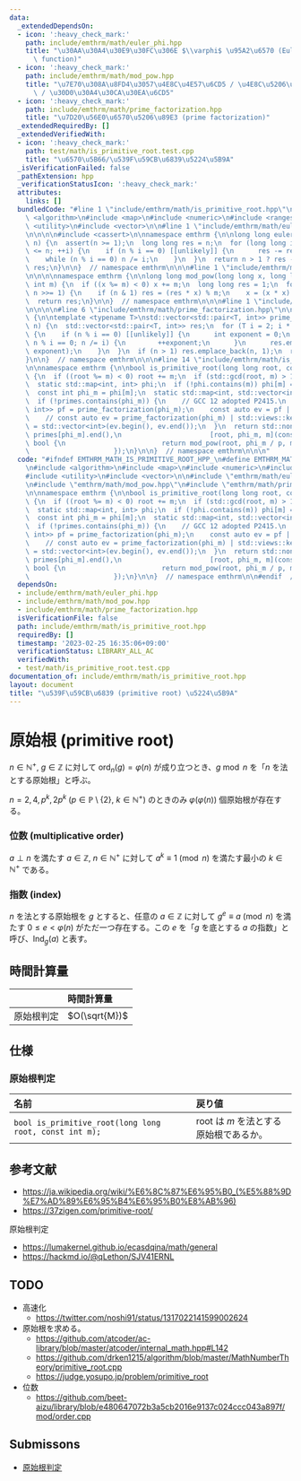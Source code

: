 ```yaml
---
data:
  _extendedDependsOn:
  - icon: ':heavy_check_mark:'
    path: include/emthrm/math/euler_phi.hpp
    title: "\u30AA\u30A4\u30E9\u30FC\u306E $\\varphi$ \u95A2\u6570 (Euler's totient\
      \ function)"
  - icon: ':heavy_check_mark:'
    path: include/emthrm/math/mod_pow.hpp
    title: "\u7E70\u308A\u8FD4\u3057\u4E8C\u4E57\u6CD5 / \u4E8C\u5206\u7D2F\u4E57\u6CD5\
      \ / \u30D0\u30A4\u30CA\u30EA\u6CD5"
  - icon: ':heavy_check_mark:'
    path: include/emthrm/math/prime_factorization.hpp
    title: "\u7D20\u56E0\u6570\u5206\u89E3 (prime factorization)"
  _extendedRequiredBy: []
  _extendedVerifiedWith:
  - icon: ':heavy_check_mark:'
    path: test/math/is_primitive_root.test.cpp
    title: "\u6570\u5B66/\u539F\u59CB\u6839\u5224\u5B9A"
  _isVerificationFailed: false
  _pathExtension: hpp
  _verificationStatusIcon: ':heavy_check_mark:'
  attributes:
    links: []
  bundledCode: "#line 1 \"include/emthrm/math/is_primitive_root.hpp\"\n\n\n\n#include\
    \ <algorithm>\n#include <map>\n#include <numeric>\n#include <ranges>\n#include\
    \ <utility>\n#include <vector>\n\n#line 1 \"include/emthrm/math/euler_phi.hpp\"\
    \n\n\n\n#include <cassert>\n\nnamespace emthrm {\n\nlong long euler_phi(long long\
    \ n) {\n  assert(n >= 1);\n  long long res = n;\n  for (long long i = 2; i * i\
    \ <= n; ++i) {\n    if (n % i == 0) [[unlikely]] {\n      res -= res / i;\n  \
    \    while (n % i == 0) n /= i;\n    }\n  }\n  return n > 1 ? res - res / n :\
    \ res;\n}\n\n}  // namespace emthrm\n\n\n#line 1 \"include/emthrm/math/mod_pow.hpp\"\
    \n\n\n\nnamespace emthrm {\n\nlong long mod_pow(long long x, long long n, const\
    \ int m) {\n  if ((x %= m) < 0) x += m;\n  long long res = 1;\n  for (; n > 0;\
    \ n >>= 1) {\n    if (n & 1) res = (res * x) % m;\n    x = (x * x) % m;\n  }\n\
    \  return res;\n}\n\n}  // namespace emthrm\n\n\n#line 1 \"include/emthrm/math/prime_factorization.hpp\"\
    \n\n\n\n#line 6 \"include/emthrm/math/prime_factorization.hpp\"\n\nnamespace emthrm\
    \ {\n\ntemplate <typename T>\nstd::vector<std::pair<T, int>> prime_factorization(T\
    \ n) {\n  std::vector<std::pair<T, int>> res;\n  for (T i = 2; i * i <= n; ++i)\
    \ {\n    if (n % i == 0) [[unlikely]] {\n      int exponent = 0;\n      for (;\
    \ n % i == 0; n /= i) {\n        ++exponent;\n      }\n      res.emplace_back(i,\
    \ exponent);\n    }\n  }\n  if (n > 1) res.emplace_back(n, 1);\n  return res;\n\
    }\n\n}  // namespace emthrm\n\n\n#line 14 \"include/emthrm/math/is_primitive_root.hpp\"\
    \n\nnamespace emthrm {\n\nbool is_primitive_root(long long root, const int m)\
    \ {\n  if ((root %= m) < 0) root += m;\n  if (std::gcd(root, m) > 1) return false;\n\
    \  static std::map<int, int> phi;\n  if (!phi.contains(m)) phi[m] = euler_phi(m);\n\
    \  const int phi_m = phi[m];\n  static std::map<int, std::vector<int>> primes;\n\
    \  if (!primes.contains(phi_m)) {\n    // GCC 12 adopted P2415.\n    const std::vector<std::pair<int,\
    \ int>> pf = prime_factorization(phi_m);\n    const auto ev = pf | std::views::keys;\n\
    \    // const auto ev = prime_factorization(phi_m) | std::views::keys;\n    primes[phi_m]\
    \ = std::vector<int>(ev.begin(), ev.end());\n  }\n  return std::none_of(primes[phi_m].begin(),\
    \ primes[phi_m].end(),\n                      [root, phi_m, m](const int p) ->\
    \ bool {\n                        return mod_pow(root, phi_m / p, m) == 1;\n \
    \                     });\n}\n\n}  // namespace emthrm\n\n\n"
  code: "#ifndef EMTHRM_MATH_IS_PRIMITIVE_ROOT_HPP_\n#define EMTHRM_MATH_IS_PRIMITIVE_ROOT_HPP_\n\
    \n#include <algorithm>\n#include <map>\n#include <numeric>\n#include <ranges>\n\
    #include <utility>\n#include <vector>\n\n#include \"emthrm/math/euler_phi.hpp\"\
    \n#include \"emthrm/math/mod_pow.hpp\"\n#include \"emthrm/math/prime_factorization.hpp\"\
    \n\nnamespace emthrm {\n\nbool is_primitive_root(long long root, const int m)\
    \ {\n  if ((root %= m) < 0) root += m;\n  if (std::gcd(root, m) > 1) return false;\n\
    \  static std::map<int, int> phi;\n  if (!phi.contains(m)) phi[m] = euler_phi(m);\n\
    \  const int phi_m = phi[m];\n  static std::map<int, std::vector<int>> primes;\n\
    \  if (!primes.contains(phi_m)) {\n    // GCC 12 adopted P2415.\n    const std::vector<std::pair<int,\
    \ int>> pf = prime_factorization(phi_m);\n    const auto ev = pf | std::views::keys;\n\
    \    // const auto ev = prime_factorization(phi_m) | std::views::keys;\n    primes[phi_m]\
    \ = std::vector<int>(ev.begin(), ev.end());\n  }\n  return std::none_of(primes[phi_m].begin(),\
    \ primes[phi_m].end(),\n                      [root, phi_m, m](const int p) ->\
    \ bool {\n                        return mod_pow(root, phi_m / p, m) == 1;\n \
    \                     });\n}\n\n}  // namespace emthrm\n\n#endif  // EMTHRM_MATH_IS_PRIMITIVE_ROOT_HPP_\n"
  dependsOn:
  - include/emthrm/math/euler_phi.hpp
  - include/emthrm/math/mod_pow.hpp
  - include/emthrm/math/prime_factorization.hpp
  isVerificationFile: false
  path: include/emthrm/math/is_primitive_root.hpp
  requiredBy: []
  timestamp: '2023-02-25 16:35:06+09:00'
  verificationStatus: LIBRARY_ALL_AC
  verifiedWith:
  - test/math/is_primitive_root.test.cpp
documentation_of: include/emthrm/math/is_primitive_root.hpp
layout: document
title: "\u539F\u59CB\u6839 (primitive root) \u5224\u5B9A"
---
```


# 原始根 (primitive root)

$n \in \mathbb{N}^+,\ g \in \mathbb{Z}$ に対して $\mathrm{ord}_n(g) = \varphi(n)$ が成り立つとき、$g \bmod n$ を「$n$ を法とする原始根」と呼ぶ。

$n = 2, 4, p^k, 2p^k$ ($p \in \mathbb{P} \setminus \lbrace 2 \rbrace,\ k \in \mathbb{N}^+$) のときのみ $\varphi(\varphi(n))$ 個原始根が存在する。


### 位数 (multiplicative order)

$a \perp n$ を満たす $a \in \mathbb{Z},\ n \in \mathbb{N}^+$ に対して $a^k \equiv 1 \pmod{n}$ を満たす最小の $k \in \mathbb{N}^+$ である。


### 指数 (index)

$n$ を法とする原始根を $g$ とすると、任意の $a \in \mathbb{Z}$ に対して $g^e \equiv a \pmod{n}$ を満たす $0 \leq e < \varphi(n)$ がただ一つ存在する。この $e$ を「$g$ を底とする $a$ の指数」と呼び、$\mathrm{Ind}_g(a)$ と表す。


## 時間計算量

||時間計算量|
|:--|:--|
|原始根判定|$O(\sqrt{M})$|


## 仕様

### 原始根判定

|名前|戻り値|
|:--|:--|
|`bool is_primitive_root(long long root, const int m);`|$\mathrm{root}$ は $m$ を法とする原始根であるか。|


## 参考文献

- https://ja.wikipedia.org/wiki/%E6%8C%87%E6%95%B0_(%E5%88%9D%E7%AD%89%E6%95%B4%E6%95%B0%E8%AB%96)
- https://37zigen.com/primitive-root/

原始根判定
- https://lumakernel.github.io/ecasdqina/math/general
- https://hackmd.io/@qLethon/SJV41ERNL


## TODO

- 高速化
  - https://twitter.com/noshi91/status/1317022141599002624
- 原始根を求める。
  - https://github.com/atcoder/ac-library/blob/master/atcoder/internal_math.hpp#L142
  - https://github.com/drken1215/algorithm/blob/master/MathNumberTheory/primitive_root.cpp
  - https://judge.yosupo.jp/problem/primitive_root
- 位数
  - https://github.com/beet-aizu/library/blob/e480647072b3a5cb2016e9137c024ccc043a897f/mod/order.cpp


## Submissons

- [原始根判定](https://yukicoder.me/submissions/624631)
